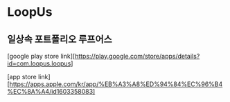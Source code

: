 # LoopUs
## 일상속 포트폴리오 루프어스
[google play store link][https://play.google.com/store/apps/details?id=com.loopus.loopus]

[app store link][https://apps.apple.com/kr/app/%EB%A3%A8%ED%94%84%EC%96%B4%EC%8A%A4/id1603358083]
